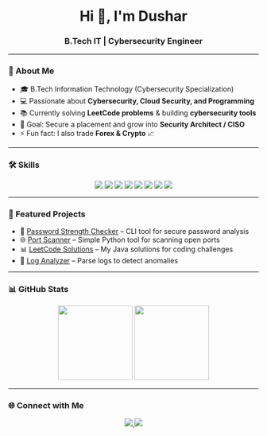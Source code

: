<h1 align="center">Hi 👋, I'm Dushar</h1>
<h3 align="center">B.Tech IT | Cybersecurity Engineer </h3>

---

### 🚀 About Me
- 🎓 B.Tech Information Technology (Cybersecurity Specialization)  
- 💻 Passionate about **Cybersecurity, Cloud Security, and Programming**  
- 📚 Currently solving **LeetCode problems** & building **cybersecurity tools**  
- 🎯 Goal: Secure a placement and grow into **Security Architect / CISO**  
- ⚡ Fun fact: I also trade **Forex & Crypto** 📈  

---

### 🛠️ Skills
<p align="center">
  <!-- Languages -->
  <img src="https://img.shields.io/badge/Java-ED8B00?style=for-the-badge&logo=openjdk&logoColor=white"/>
  <img src="https://img.shields.io/badge/Python-3776AB?style=for-the-badge&logo=python&logoColor=white"/>
  <img src="https://img.shields.io/badge/C-00599C?style=for-the-badge&logo=c&logoColor=white"/>
  <img src="https://img.shields.io/badge/Linux-FCC624?style=for-the-badge&logo=linux&logoColor=black"/>
  
  <!-- Cybersecurity Tools -->
  <img src="https://img.shields.io/badge/Nmap-0078D7?style=for-the-badge&logo=windows-terminal&logoColor=white"/>
  <img src="https://img.shields.io/badge/BurpSuite-FF6633?style=for-the-badge&logo=bugcrowd&logoColor=white"/>
  <img src="https://img.shields.io/badge/Wireshark-1679A7?style=for-the-badge&logo=wireshark&logoColor=white"/>
  <img src="https://img.shields.io/badge/GitHub-181717?style=for-the-badge&logo=github&logoColor=white"/>
</p>

---

### 📂 Featured Projects
- 🔐 [Password Strength Checker](#) – CLI tool for secure password analysis  
- 🌐 [Port Scanner](#) – Simple Python tool for scanning open ports  
- 📊 [LeetCode Solutions](#) – My Java solutions for coding challenges  
- 📝 [Log Analyzer](#) – Parse logs to detect anomalies  

---

### 📊 GitHub Stats
<p align="center">
  <img src="https://github-readme-stats.vercel.app/api?username=YourGitHubUsername&show_icons=true&theme=radical" height="150"/>
  <img src="https://github-readme-streak-stats.herokuapp.com/?user=YourGitHubUsername&theme=radical" height="150"/>
</p>

---

### 🌐 Connect with Me
<p align="center">
  <a href="https://www.linkedin.com/in/your-linkedin/" target="_blank">
    <img src="https://img.shields.io/badge/LinkedIn-0077B5?style=for-the-badge&logo=linkedin&logoColor=white"/>
  </a>
  <a href="mailto:yourmail@gmail.com">
    <img src="https://img.shields.io/badge/Email-D14836?style=for-the-badge&logo=gmail&logoColor=white"/>
  </a>
</p>

